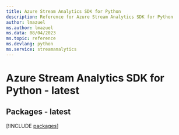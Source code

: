 ```yaml
---
title: Azure Stream Analytics SDK for Python
description: Reference for Azure Stream Analytics SDK for Python
author: lmazuel
ms.author: lmazuel
ms.data: 08/04/2023
ms.topic: reference
ms.devlang: python
ms.service: streamanalytics
---
```

# Azure Stream Analytics SDK for Python - latest
## Packages - latest
[!INCLUDE [packages](stream-analytics-index.md)]
